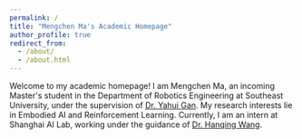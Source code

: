 ```yaml
---
permalink: / 
title: "Mengchen Ma's Academic Homepage" 
author_profile: true 
redirect_from:
  - /about/
  - /about.html
---
```


Welcome to my academic homepage! I am Mengchen Ma, an incoming Master's student in the Department of Robotics Engineering at Southeast University, under the supervision of [Dr. Yahui Gan](https://ieeexplore.ieee.org/author/37085826914). My research interests lie in Embodied AI and Reinforcement Learning. Currently, I am an intern at Shanghai AI Lab, working under the guidance of [Dr. Hanqing Wang](https://hanqingwangai.github.io/).
